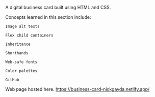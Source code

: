 A digital business card built using HTML and CSS.

Concepts learned in this section include:

    Image alt texts

    Flex child containers

    Inheritance

    Shorthands

    Web-safe fonts

    Color palettes

    GitHub

Web page hosted here. https://business-card-nickgayda.netlify.app/

